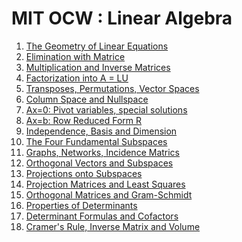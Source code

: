 MIT OCW : Linear Algebra
========================

1. [The Geometry of Linear Equations](1_the_geometry_of_linear_equations/)
2. [Elimination with Matrice](2_elimination_with_matrices/)
3. [Multiplication and Inverse Matrices](3_multiplication_and_inverse_matrices/)
4. [Factorization into A = LU](4_factorization_LU/)
5. [Transposes, Permutations, Vector Spaces](5_trans_permu_vector/)
6. [Column Space and Nullspace](6_column_space/)
7. [Ax=0: Pivot variables, special solutions](7_pivot_variables/)
8. [Ax=b: Row Reduced Form R](8_rrfr/)
9. [Independence, Basis and Dimension](9_indepence/)
10. [The Four Fundamental Subspaces](10_four_subspaces/)
11. [Graphs, Networks, Incidence Matrics](11_graphs_incidence/)
12. [Orthogonal Vectors and Subspaces](12_orthogonal_vectors/)
13. [Projections onto Subspaces](13_projections_subspaces/)
14. [Projection Matrices and Least Squares](14_projection_and_least_squares/)
15. [Orthogonal Matrices and Gram-Schmidt](15_orthogoanl_gram_schmidt/)
16. [Properties of Determinants](16_properties_of_determinants/)
17. [Determinant Formulas and Cofactors](17_determinant_formulas_cofactors/)
18. [Cramer's Rule, Inverse Matrix and Volume](18_cramer_inverse_volume/)
